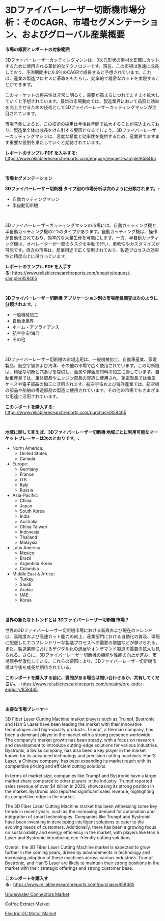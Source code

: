 <p><h1>3Dファイバーレーザー切断機市場分析：そのCAGR、市場セグメンテーション、およびグローバル産業概要</h1></p><p><strong>市場の概要とレポートの対象範囲</strong></p>
<p><p>3Dファイバーレーザーカッティングマシンは、3次元形状の素材を正確にカットするために使用される革新的なテクノロジーです。現在、この市場は急速に成長しており、予測期間中に8.9％のCAGRで成長すると予想されています。これは、産業の製造プロセスに革命をもたらし、効率的で精密なカットを実現することができます。</p><p>このマーケットの将来性は非常に明るく、需要が高まるにつれてますます拡大していくと予想されています。最新の市場動向では、製造業界において品質と効率を向上させるための技術として3Dファイバーレーザーカッティングマシンが注目されています。</p><p>市場予測によると、この技術の採用は今後数年間で拡大することが見込まれており、製造業全体の成長をけん引する要因となるでしょう。3Dファイバーレーザーカッティングマシンは、高度な精度と効率性を提供するため、産業界でますます重要な役割を果たしていくと期待されています。</p></p>
<p><strong>レポートのサンプル PDF を入手する:</strong> <a href="https://www.reliableresearchreports.com/enquiry/request-sample/858465">https://www.reliableresearchreports.com/enquiry/request-sample/858465</a></p>
<p>&nbsp;</p>
<p><strong>市場セグメンテーション</strong></p>
<p><strong>3Dファイバーレーザー切断機 タイプ別の市場分析は次のように分類されます。:</strong></p>
<p><ul><li>自動カッティングマシン</li><li>半自動切断機</li></ul></p>
<p>&nbsp;</p>
<p><p>3Dファイバーレーザーカッティングマシンの市場には、自動カッティング機と半自動カッティング機の2つのタイプがあります。自動カッティング機は、操作が自動化されており、効率的な大量生産を可能にします。一方、半自動カッティング機は、オペレーターが一部のタスクを手動で行い、柔軟性やカスタマイズが可能です。両方の市場は、産業用途で広く使用されており、製造プロセスの効率性と精度向上に役立っています。</p></p>
<p><strong>レポートのサンプル PDF を入手する:</strong>&nbsp;<a href="https://www.reliableresearchreports.com/enquiry/request-sample/858465">https://www.reliableresearchreports.com/enquiry/request-sample/858465</a></p>
<p>&nbsp;</p>
<p><strong> 3Dファイバーレーザー切断機 アプリケーション別の市場産業調査は次のように分類されます。:</strong></p>
<p><ul><li>一般機械加工</li><li>自動車業界</li><li>ホーム・アプライアンス</li><li>航空宇宙/海洋</li><li>その他</li></ul></p>
<p>&nbsp;</p>
<p><p>3Dファイバーレーザー切断機の市場応用は、一般機械加工、自動車産業、家電製品、航空宇宙および海洋、その他の市場で広く使用されています。この切断機は、精密な切断と穴あけを提供し、金属や非金属材料の加工に適しています。自動車産業では、車体部品やエンジン部品の製造に使用され、家電製品では金属ケースや電子部品の加工に活用されます。航空宇宙および海洋産業では、航空機の部品や船舶の構造部品の製造に使用されています。その他の市場でもさまざまな用途に活用されています。</p></p>
<p><strong>このレポートを購入する:</strong>&nbsp; <a href="https://www.reliableresearchreports.com/purchase/858465">https://www.reliableresearchreports.com/purchase/858465</a></p>
<p>&nbsp;</p>
<p><strong>地域に関して言えば、3Dファイバーレーザー切断機 地域ごとに利用可能なマーケットプレーヤーは次のとおりです。:</strong></p>
<p><ul>
    <li>
        North America:
        <ul>
            <li>United States</li>
            <li>Canada</li>
        </ul>
    </li>
    <li>
        Europe:
        <ul>
            <li>Germany</li>
            <li>France</li>
            <li>U.K.</li>
            <li>Italy</li>
            <li>Russia</li>
        </ul>
    </li>
    <li>
        Asia-Pacific:
        <ul>
            <li>China</li>
            <li>Japan</li>
            <li>South Korea</li>
            <li>India</li>
            <li>Australia</li>
            <li>China Taiwan</li>
            <li>Indonesia</li>
            <li>Thailand</li>
            <li>Malaysia</li>
        </ul>
    </li>
    <li>
        Latin America:
        <ul>
            <li>Mexico</li>
            <li>Brazil</li>
            <li>Argentina Korea</li>
            <li>Colombia</li>
        </ul>
    </li>
    <li>
        Middle East & Africa:
        <ul>
            <li>Turkey</li>
            <li>Saudi</li>
            <li>Arabia</li>
            <li>UAE</li>
            <li>Korea</li>
        </ul>
    </li>
    </ul></p>
<p>&nbsp;</p>
<p><strong>世界の新たなトレンドとは 3Dファイバーレーザー切断機 市場？</strong></p>
<p><p>世界の3Dファイバーレーザー切断機市場における新興および現在のトレンドは、高精度および高速カット能力の向上、産業部門における自動化の普及、環境に配慮したエコフレンドリーな製造プロセスへの需要の増加などが挙げられる。また、製造業界におけるデジタル化の進展やオンデマンド製造の需要の拡大も見られる。さらに、3Dファイバーレーザー切断機の機能や性能の向上が進み、市場競争が激化している。これらの要因により、3Dファイバーレーザー切断機市場は今後も成長が期待されている。</p></p>
<p><strong>このレポートを購入する前に、質問がある場合は問い合わせるか、共有してください。</strong>- <a href="https://www.reliableresearchreports.com/enquiry/pre-order-enquiry/858465">https://www.reliableresearchreports.com/enquiry/pre-order-enquiry/858465</a></p>
<p>&nbsp;</p>
<p><strong>主要な市場プレーヤー</strong></p>
<p><p>3D Fiber Laser Cutting Machine market players such as Trumpf, Bystronic and Han'S Laser have been leading the market with their innovative technologies and high-quality products. Trumpf, a German company, has been a dominant player in the market with a strong presence worldwide. The company's market growth has been steady, with a focus on research and development to introduce cutting-edge solutions for various industries. Bystronic, a Swiss company, has also been a key player in the market known for its advanced technology and precision cutting machines. Han'S Laser, a Chinese company, has been expanding its market reach with its competitive pricing and efficient cutting solutions.</p><p>In terms of market size, companies like Trumpf and Bystronic have a larger market share compared to other players in the industry. Trumpf reported sales revenue of over $4 billion in 2020, showcasing its strong position in the market. Bystronic also reported significant sales revenue, highlighting its competitive edge in the market.</p><p>The 3D Fiber Laser Cutting Machine market has been witnessing some key trends in recent years, such as the increasing demand for automation and integration of smart technologies. Companies like Trumpf and Bystronic have been investing in developing intelligent solutions to cater to the evolving needs of customers. Additionally, there has been a growing focus on sustainability and energy efficiency in the market, with players like Han'S Laser and Bystronic introducing eco-friendly cutting solutions.</p><p>Overall, the 3D Fiber Laser Cutting Machine market is expected to grow further in the coming years, driven by advancements in technology and increasing adoption of these machines across various industries. Trumpf, Bystronic, and Han'S Laser are likely to maintain their strong positions in the market with their strategic offerings and strong customer base.</p></p>
<p><strong>このレポートを購入する:</strong>&nbsp;&nbsp;<a href="https://www.reliableresearchreports.com/purchase/858465">https://www.reliableresearchreports.com/purchase/858465</a></p>
<p><p><a href="https://github.com/gamblestampleyjenny50m5sl6/Market-Research-Report-List-1/blob/main/underwater-connectors-market.md">Underwater Connectors Market</a></p><p><a href="https://butternut-bug-553.notion.site/Coffee-Extract-Market-Research-Report-Provides-thorough-Industry-Overview-which-offers-an-In-Depth--901b452709d3418c970585b9b412cc47">Coffee Extract Market</a></p><p><a href="https://github.com/wwwkeltoum/Market-Research-Report-List-2/blob/main/electric-dc-motor-market.md">Electric DC Motor Market</a></p></p>